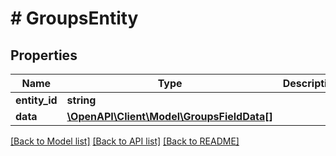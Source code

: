 # # GroupsEntity

## Properties

Name | Type | Description | Notes
------------ | ------------- | ------------- | -------------
**entity_id** | **string** |  | [optional]
**data** | [**\OpenAPI\Client\Model\GroupsFieldData[]**](GroupsFieldData.md) |  | [optional]

[[Back to Model list]](../../README.md#models) [[Back to API list]](../../README.md#endpoints) [[Back to README]](../../README.md)
